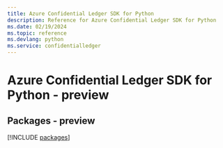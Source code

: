 ```yaml
---
title: Azure Confidential Ledger SDK for Python
description: Reference for Azure Confidential Ledger SDK for Python
ms.date: 02/19/2024
ms.topic: reference
ms.devlang: python
ms.service: confidentialledger
---
```

# Azure Confidential Ledger SDK for Python - preview
## Packages - preview
[!INCLUDE [packages](confidential-ledger-index.md)]